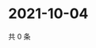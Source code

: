 # 2021-10-04

共 0 条

<!-- BEGIN -->
<!-- 最后更新时间 Mon Oct 04 2021 01:16:43 GMT+0800 (China Standard Time) -->

<!-- END -->
